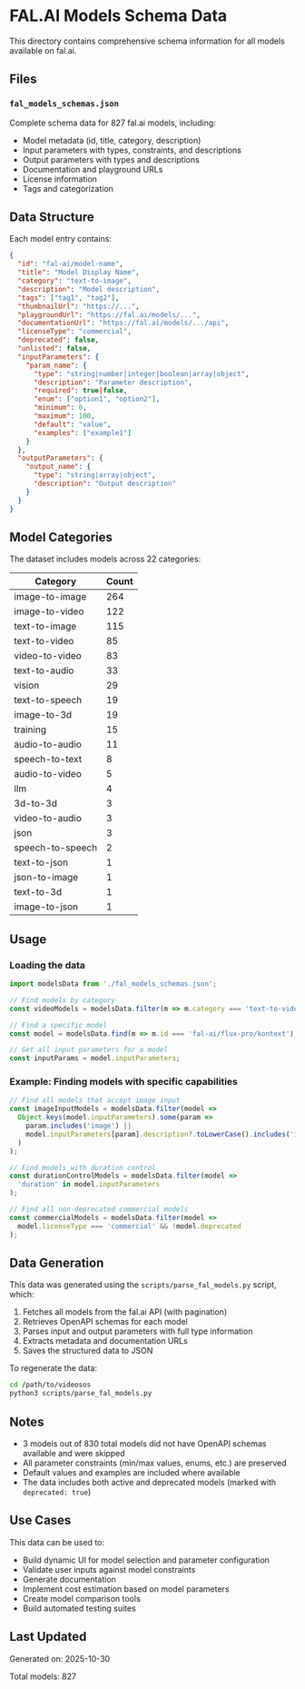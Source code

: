 # FAL.AI Models Schema Data

This directory contains comprehensive schema information for all models available on fal.ai.

## Files

### `fal_models_schemas.json`

Complete schema data for 827 fal.ai models, including:
- Model metadata (id, title, category, description)
- Input parameters with types, constraints, and descriptions
- Output parameters with types and descriptions
- Documentation and playground URLs
- License information
- Tags and categorization

## Data Structure

Each model entry contains:

```json
{
  "id": "fal-ai/model-name",
  "title": "Model Display Name",
  "category": "text-to-image",
  "description": "Model description",
  "tags": ["tag1", "tag2"],
  "thumbnailUrl": "https://...",
  "playgroundUrl": "https://fal.ai/models/...",
  "documentationUrl": "https://fal.ai/models/.../api",
  "licenseType": "commercial",
  "deprecated": false,
  "unlisted": false,
  "inputParameters": {
    "param_name": {
      "type": "string|number|integer|boolean|array|object",
      "description": "Parameter description",
      "required": true|false,
      "enum": ["option1", "option2"],
      "minimum": 0,
      "maximum": 100,
      "default": "value",
      "examples": ["example1"]
    }
  },
  "outputParameters": {
    "output_name": {
      "type": "string|array|object",
      "description": "Output description"
    }
  }
}
```

## Model Categories

The dataset includes models across 22 categories:

| Category | Count |
|----------|-------|
| image-to-image | 264 |
| image-to-video | 122 |
| text-to-image | 115 |
| text-to-video | 85 |
| video-to-video | 83 |
| text-to-audio | 33 |
| vision | 29 |
| text-to-speech | 19 |
| image-to-3d | 19 |
| training | 15 |
| audio-to-audio | 11 |
| speech-to-text | 8 |
| audio-to-video | 5 |
| llm | 4 |
| 3d-to-3d | 3 |
| video-to-audio | 3 |
| json | 3 |
| speech-to-speech | 2 |
| text-to-json | 1 |
| json-to-image | 1 |
| text-to-3d | 1 |
| image-to-json | 1 |

## Usage

### Loading the data

```javascript
import modelsData from './fal_models_schemas.json';

// Find models by category
const videoModels = modelsData.filter(m => m.category === 'text-to-video');

// Find a specific model
const model = modelsData.find(m => m.id === 'fal-ai/flux-pro/kontext');

// Get all input parameters for a model
const inputParams = model.inputParameters;
```

### Example: Finding models with specific capabilities

```javascript
// Find all models that accept image input
const imageInputModels = modelsData.filter(model => 
  Object.keys(model.inputParameters).some(param => 
    param.includes('image') || 
    model.inputParameters[param].description?.toLowerCase().includes('image')
  )
);

// Find models with duration control
const durationControlModels = modelsData.filter(model =>
  'duration' in model.inputParameters
);

// Find all non-deprecated commercial models
const commercialModels = modelsData.filter(model =>
  model.licenseType === 'commercial' && !model.deprecated
);
```

## Data Generation

This data was generated using the `scripts/parse_fal_models.py` script, which:
1. Fetches all models from the fal.ai API (with pagination)
2. Retrieves OpenAPI schemas for each model
3. Parses input and output parameters with full type information
4. Extracts metadata and documentation URLs
5. Saves the structured data to JSON

To regenerate the data:

```bash
cd /path/to/videosos
python3 scripts/parse_fal_models.py
```

## Notes

- 3 models out of 830 total models did not have OpenAPI schemas available and were skipped
- All parameter constraints (min/max values, enums, etc.) are preserved
- Default values and examples are included where available
- The data includes both active and deprecated models (marked with `deprecated: true`)

## Use Cases

This data can be used to:
- Build dynamic UI for model selection and parameter configuration
- Validate user inputs against model constraints
- Generate documentation
- Implement cost estimation based on model parameters
- Create model comparison tools
- Build automated testing suites

## Last Updated

Generated on: 2025-10-30

Total models: 827
